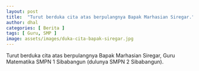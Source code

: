 ```yaml
---
layout: post
title:  "Turut berduka cita atas berpulangnya Bapak Marhasian Siregar."
author: dhal
categories: [ Berita ]
tags: [ Guru, SMP ]
image: assets/images/duka-cita-bapak-siregar.jpg
---
```


Turut berduka cita atas berpulangnya Bapak Marhasian Siregar, Guru Matematika SMPN 1 Sibabangun (dulunya SMPN 2 Sibabangun).